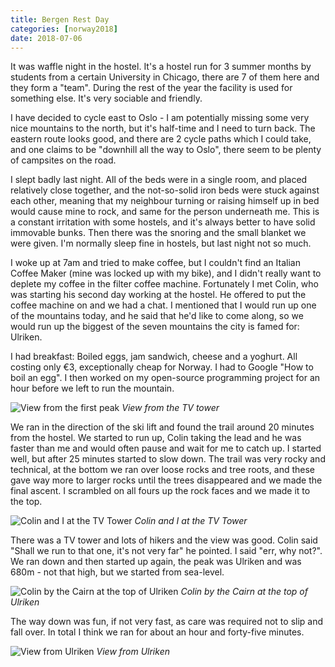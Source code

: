 ```yaml
---
title: Bergen Rest Day
categories: [norway2018]
date: 2018-07-06
---
```


It was waffle night in the hostel. It's a hostel run for 3 summer months by
students from a certain University in Chicago, there are 7 of them here and
they form a "team". During the rest of the year the facility is used for
something else. It's very sociable and friendly.

I have decided to cycle east to Oslo - I am potentially missing some very nice
mountains to the north, but it's half-time and I need to turn back. The
eastern route looks good, and there are 2 cycle paths which I could take, and
one claims to be "downhill all the way to Oslo", there seem to be plenty of
campsites on the road.

I slept badly last night. All of the beds were in a single room, and placed
relatively close together, and the not-so-solid iron beds were stuck against
each other, meaning that my neighbour turning or raising himself up in bed
would cause mine to rock, and same for the person underneath me. This is a
constant irritation with some hostels, and it's always better to have solid
immovable bunks. Then there was the snoring and the small blanket we were
given. I'm normally sleep fine in hostels, but last night not so much.

I woke up at 7am and tried to make coffee, but I couldn't find an Italian
Coffee Maker (mine was locked up with my bike), and I didn't really want to
deplete my coffee in the filter coffee machine. Fortunately I met Colin, who
was starting his second day working at the hostel. He offered to put the
coffee machine on and we had a chat. I mentioned that I would run up one of
the mountains today, and he said that he'd like to come along, so we would run
up the biggest of the seven mountains the city is famed for: Ulriken.

I had breakfast: Boiled eggs, jam sandwich, cheese and a yoghurt. All costing
only €3, exceptionally cheap for Norway. I had to Google "How to boil an egg".
I then worked on my open-source programming project for an hour before we left
to run the mountain.

![View from the first peak](/images/norway/2018-07-06/IMG_20180706_124307.jpg)
*View from the TV tower*

We ran in the direction of the ski lift and found the trail around 20 minutes
from the hostel. We started to run up, Colin taking the lead and he was faster
than me and would often pause and wait for me to catch up. I started well, but
after 25 minutes started to slow down. The trail was very rocky and technical,
at the bottom we ran over loose rocks and tree roots, and these gave way more
to larger rocks until the trees disappeared and we made the final ascent. I
scrambled on all fours up the rock faces and we made it to the top.

![Colin and I at the TV Tower](/images/norway/2018-07-06/IMG_20180706_123231.jpg)
*Colin and I at the TV Tower*

There was a TV tower and lots of hikers and the view was good. Colin said
"Shall we run to that one, it's not very far" he pointed. I said "err, why
not?". We ran down and then started up again, the peak was Ulriken and was
680m - not that high, but we started from sea-level.

![Colin by the Cairn at the top of Ulriken](/images/norway/2018-07-06/IMG_20180706_124247.jpg)
*Colin by the Cairn at the top of Ulriken*


The way down was fun, if not very fast, as care was required not to slip and
fall over. In total I think we ran for about an hour and forty-five minutes.

![View from Ulriken](/images/norway/2018-07-06/IMG_20180706_124353.jpg)
*View from Ulriken*
